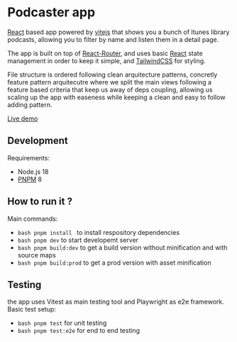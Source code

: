 # Podcaster app

[React](https://es.react.dev/) based app powered by [vitejs](https://vitejs.dev/) that shows you a bunch of Itunes library podcasts, allowing you to filter by name and listen them in a detail page.

The app is built on top of [React-Router](https://reactrouter.com/en/main), and uses basic [React](https://es.react.dev/) state management in order to keep it simple, and [TailwindCSS](https://tailwindcss.com/) for styling.

File structure is ordered following clean arquitecture patterns, concretly feature pattern arquitecutre where we split the main views following a feature based criteria that keep us away of deps coupling, allowing us scaling up the app with easeness while keeping a clean and easy to follow adding pattern.

[Live demo](https://podcasterapp.netlify.app/)

## Development

Requirements:

- Node.js 18
- [PNPM](https://pnpm.io/) 8

## How to run it ?

Main commands:

- `bash pnpm install ` to install respository dependencies
- `bash pnpm dev` to start developemt server
- `bash pnpm build:dev` to get a build version without minification and with source maps
- `bash pnpm build:prod` to get a prod version with asset minification

## Testing

the app uses Vitest as main testing tool and Playwright as e2e framework.
Basic test setup:

- `bash pnpm test` for unit testing
- `bash pnpm test:e2e` for end to end testing
